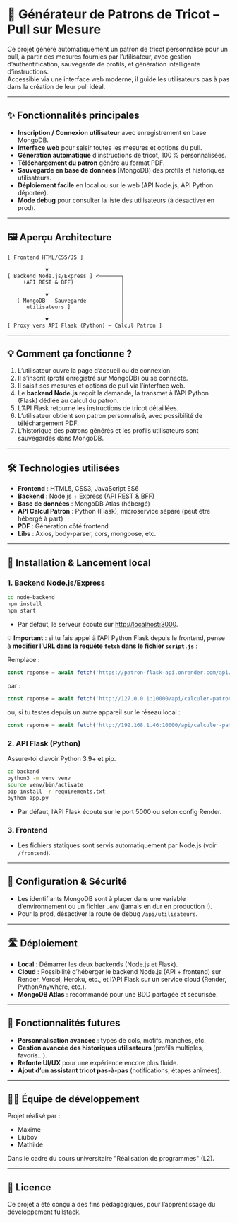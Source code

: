 # 🧶 Générateur de Patrons de Tricot – Pull sur Mesure

Ce projet génère automatiquement un patron de tricot personnalisé pour un pull, à partir des mesures fournies par l’utilisateur, avec gestion d’authentification, sauvegarde de profils, et génération intelligente d’instructions.  
Accessible via une interface web moderne, il guide les utilisateurs pas à pas dans la création de leur pull idéal.

---

## ✨ Fonctionnalités principales

- **Inscription / Connexion utilisateur** avec enregistrement en base MongoDB.
- **Interface web** pour saisir toutes les mesures et options du pull.
- **Génération automatique** d’instructions de tricot, 100 % personnalisées.
- **Téléchargement du patron** généré au format PDF.
- **Sauvegarde en base de données** (MongoDB) des profils et historiques utilisateurs.
- **Déploiement facile** en local ou sur le web (API Node.js, API Python déportée).
- **Mode debug** pour consulter la liste des utilisateurs (à désactiver en prod).

---

## 🖼️ Aperçu Architecture

```
[ Frontend HTML/CSS/JS ]
            │
            ▼
[ Backend Node.js/Express ] <───────┐
     (API REST & BFF)               │
            │                       │
            ▼                       │
   [ MongoDB – Sauvegarde           │
      utilisateurs ]                │
            │                       │
            ▼                       │
[ Proxy vers API Flask (Python) – Calcul Patron ]
```

---

## 💡 Comment ça fonctionne ?

1. L’utilisateur ouvre la page d’accueil ou de connexion.
2. Il s’inscrit (profil enregistré sur MongoDB) ou se connecte.
3. Il saisit ses mesures et options de pull via l’interface web.
4. Le **backend Node.js** reçoit la demande, la transmet à l’API Python (Flask) dédiée au calcul du patron.
5. L’API Flask retourne les instructions de tricot détaillées.
6. L’utilisateur obtient son patron personnalisé, avec possibilité de téléchargement PDF.
7. L’historique des patrons générés et les profils utilisateurs sont sauvegardés dans MongoDB.

---

## 🛠️ Technologies utilisées

- **Frontend** : HTML5, CSS3, JavaScript ES6
- **Backend** : Node.js + Express (API REST & BFF)
- **Base de données** : MongoDB Atlas (hébergé)
- **API Calcul Patron** : Python (Flask), microservice séparé (peut être hébergé à part)
- **PDF** : Génération côté frontend
- **Libs** : Axios, body-parser, cors, mongoose, etc.

---

## 🚀 Installation & Lancement local

### 1. Backend Node.js/Express

```bash
cd node-backend
npm install
npm start
```

- Par défaut, le serveur écoute sur [http://localhost:3000](http://localhost:3000).

💡 **Important** : si tu fais appel à l’API Python Flask depuis le frontend, pense à **modifier l’URL dans la requête `fetch` dans le fichier `script.js`** :

Remplace :
```js
const reponse = await fetch('https://patron-flask-api.onrender.com/api/calculer-patron', {
```
par :
```js
const reponse = await fetch('http://127.0.0.1:10000/api/calculer-patron', {
```
ou, si tu testes depuis un autre appareil sur le réseau local :
```js
const reponse = await fetch('http://192.168.1.46:10000/api/calculer-patron', {
```

### 2. API Flask (Python)

Assure-toi d’avoir Python 3.9+ et pip.

```bash
cd backend
python3 -m venv venv
source venv/bin/activate
pip install -r requirements.txt
python app.py
```

- Par défaut, l’API Flask écoute sur le port 5000 ou selon config Render.

### 3. Frontend

- Les fichiers statiques sont servis automatiquement par Node.js (voir `/frontend`).

---

## 🔐 Configuration & Sécurité

- Les identifiants MongoDB sont à placer dans une variable d’environnement ou un fichier `.env` (jamais en dur en production !).
- Pour la prod, désactiver la route de debug `/api/utilisateurs`.

---

## 🛣️ Déploiement

- **Local** : Démarrer les deux backends (Node.js et Flask).
- **Cloud** : Possibilité d’héberger le backend Node.js (API + frontend) sur Render, Vercel, Heroku, etc., et l’API Flask sur un service cloud (Render, PythonAnywhere, etc.).
- **MongoDB Atlas** : recommandé pour une BDD partagée et sécurisée.

---

## 🚧 Fonctionnalités futures

- **Personnalisation avancée** : types de cols, motifs, manches, etc.
- **Gestion avancée des historiques utilisateurs** (profils multiples, favoris…).
- **Refonte UI/UX** pour une expérience encore plus fluide.
- **Ajout d’un assistant tricot pas-à-pas** (notifications, étapes animées).

---

## 👩‍💻 Équipe de développement

Projet réalisé par :
- Maxime
- Liubov
- Mathilde

Dans le cadre du cours universitaire "Réalisation de programmes" (L2).

---

## 📄 Licence

Ce projet a été conçu à des fins pédagogiques, pour l’apprentissage du développement fullstack.
